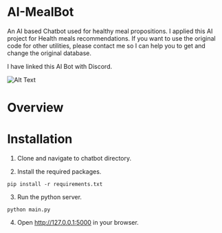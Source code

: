 # AI-MealBot
An AI based Chatbot used for healthy meal propositions. I applied this AI project for Health meals recommendations. If you want to use the original code for other utilities, please contact me so I can help you to get and change the original database. 

I have linked this AI Bot with Discord. 

![Alt Text](https://media.giphy.com/media/hVlYEexgKvttKtqhFx/giphy.gif)

# Overview

# Installation
1. Clone and navigate to chatbot directory.

2. Install the required packages.
```
pip install -r requirements.txt
```

3. Run the python server.
```
python main.py
```

4. Open http://127.0.0.1:5000 in your browser.
